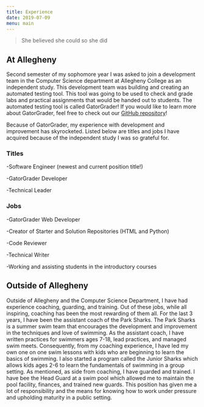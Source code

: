 ```yaml
---
title: Experience
date: 2019-07-09
menu: main
---
```

> She believed she could so she did

## At Allegheny

Second semester of my sophomore year I was asked to join a development team in the
Computer Science department at Allegheny College as an independent study. This development
team was building and creating an automated testing tool. This tool was going to be used
to check and grade labs and practical assignments that would be handed out to
students. The automated testing tool is called GatorGrader! If you would like
to learn more about GatorGrader, feel free to check out our [GitHub repository](https://github.com/GatorEducator/gatorgrader)!

Because of GatorGrader, my experience with development and improvement has skyrocketed.
Listed below are titles and jobs I have acquired because of the independent study
I was so grateful for.

### Titles
-Software Engineer (newest and current position title!)

-GatorGrader Developer

-Technical Leader

### Jobs
-GatorGrader Web Developer

-Creator of Starter and Solution Repositories (HTML and Python)

-Code Reviewer

-Technical Writer

-Working and assisting students in the introductory courses

## Outside of Allegheny

Outside of Allegheny and the Computer Science Department, I have had experience
coaching, guarding, and training. Out of these jobs, while all inspiring,
coaching has been the most rewarding of them all. For the last 3 years, I have
been the assistant coach of the Park Sharks. The Park Sharks is a summer swim
team that encourages the development and improvement in the techniques and love
of swimming. As the assistant coach, I have written practices for swimmers ages 7-18,
lead practices, and managed swim meets. Consequently, from my coaching experience,
I have led my own one on one swim lessons with kids who are beginning to learn
the basics of swimming. I also started a program called the Junior Sharks which
allows kids ages 2-6 to learn the fundamentals of swimming in a group setting.
As mentioned, as side from coaching, I have guarded and trained. I have bee the
Head Guard at a swim pool which allowed me to maintain the pool facility, finances,
and trained new guards. This position has given me a lot of responsibility and
the means for knowing how to work under pressure and upholding maturity in a
public setting. 
